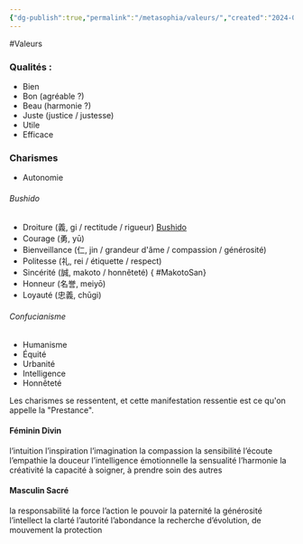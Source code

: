 ```yaml
---
{"dg-publish":true,"permalink":"/metasophia/valeurs/","created":"2024-04-08T12:06:16.334+02:00","updated":"2024-04-08T16:53:51.447+02:00"}
---
```


 #Valeurs
 
### Qualités :

- Bien
- Bon (agréable ?)
- Beau (harmonie ?)
- Juste (justice / justesse)
- Utile
- Efficace

### Charismes

- Autonomie

###### Bushido

- Droiture (義, gi / rectitude / rigueur) [Bushido](https://fr.wikipedia.org/wiki/Bushido#Un_code_tr%C3%A8s_strict_?)
- Courage (勇, yū)
- Bienveillance (仁, jin / grandeur d'âme / compassion / générosité)
- Politesse (礼, rei / étiquette / respect)
- Sincérité (誠, makoto / honnêteté) { #MakotoSan}
- Honneur (名誉, meiyō)
- Loyauté (忠義, chūgi)

###### Confucianisme

- Humanisme
- Équité
- Urbanité
- Intelligence
- Honnêteté

Les charismes se ressentent, et cette manifestation ressentie est ce qu'on appelle la "Prestance".

#### Féminin Divin

l’intuition
l’inspiration
l’imagination
la compassion
la sensibilité
l’écoute
l’empathie
la douceur
l’intelligence émotionnelle
la sensualité
l’harmonie
la créativité
la capacité à soigner, à prendre soin des autres

#### Masculin Sacré

la responsabilité
la force
l’action
le pouvoir
la paternité
la générosité
l’intellect
la clarté
l’autorité
l’abondance
la recherche d’évolution, de mouvement
la protection

